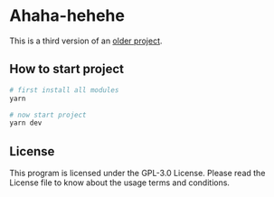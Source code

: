 # Ahaha-hehehe

This is a third version of an [older project](https://github.com/ahibis/hahaRU).

## How to start project

```bash
# first install all modules
yarn

# now start project
yarn dev
```

## License
This program is licensed under the GPL-3.0 License. Please read the License file to know about the usage terms and conditions.
